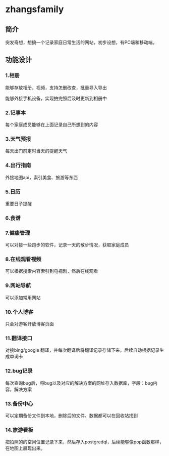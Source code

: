 # zhangsfamily

## 简介

突发奇想，想搞一个记录家庭日常生活的网站，初步设想，有PC端和移动端。

## 功能设计

### 1.相册

能够存放相册，视频，支持怎删改查，批量导入导出

能够外接手机设备，实现拍完照后及时更新到相册中

### 2.记事本

每个家庭成员能够在上面记录自己所想到的内容

### 3.天气预报

每天出门前定时当天的提醒天气

### 4.出行指南

外接地图api，索引美食、旅游等东西

### 5.日历

重要日子提醒

### 6.食谱

### 7.健康管理

可以对接一些跑步的软件，记录一天的散步情况，获取家庭成员

### 8.在线观看视频

可以根据搜索内容索引到电视剧，然后在线观看

### 9.网站导航

可以添加常用网站

### 10.个人博客

只会对游客开放博客页面

### 11.翻译接口
对接bing/google 翻译，并每次翻译后将翻译记录存储下来，后续自动根据记录生成单词卡

### 12.bug记录
每次查询bug后，将bug以及对应的解决方案的网址存入数据库，字段：bug内容，解决方案

### 13.备份中心 
可以定期备份文件到本地，删除后的文件、数据都可以在回收站找到

### 14.旅游看板
把拍照的的空间位置记录下来，然后存入postgredql，后续能够像pop函数那样，在地图上展现出来。

